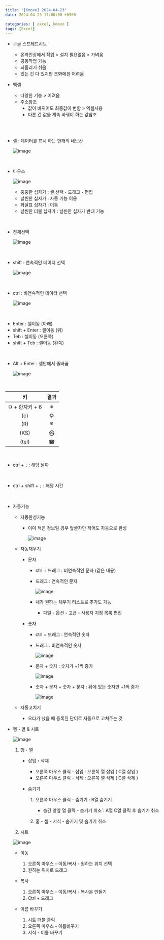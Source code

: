 ```yaml
---
title: "[Kmove] 2024-04-23"
date: 2024-04-23 17:00:00 +0900

categories: [ excel, kmove ]
tags: [Excel]
---
```



- 구글 스프레드시트
    - 온라인상에서 작업 > 설치 필요없음 > 가벼움
    - 공동작업 가능
    - 되돌리기 쉬움
    - 있는 건 다 있지만 초봐에겐 어려움


- 엑셀
    - 다양한 기능 > 어려움
    - 주소참조
       - 값이 바뀌어도 최종값이 변함 > 엑셀사용
       - 다른 건 값을 계속 바꿔야 하는 값참조

<br/><br/>

- 셀 : 데이터를 표시 하는 한개의 네모칸

    ![image](/assets/img/excel/0423/excel2.png) <br/>

<br/>

- 마우스
 
  ![image](/assets/img/excel/0423/excel9.png) <br/>

  - 뚱뚱한 십자가 : 셀 선택・드래그・편집
  - 날씬한 십자가 : 자동 기능 이용
  - 화살표 십자가 : 이동
  - 날씬한 더블 십자가 : 날씬한 십자가 반대 기능


<br/>

 - 전체선택

    ![image](/assets/img/excel/0423/excel5.png) <br/>


<br/>

 - shift : 연속적인 데이터 선택
  
     ![image](/assets/img/excel/0423/excel3.png) <br/>


<br/>


 - ctrl : 비연속적인 데이터 선택

     ![image](/assets/img/excel/0423/excel4.png) <br/>


<br/>

- Enter : 셀이동 (아래)
- shift + Enter : 셀이동 (위)
- Teb : 셀이동 (오른쪽)
- shift + Teb : 셀이동 (왼쪽)

<br/>

 - Alt + Enter : 셀안에서 줄바꿈

    ![image](/assets/img/excel/0423/excel6.png) <br/>


<br/>

| 키 | 결과 |
| :---: | :---: |
|ㅁ + 한자키 + 6 | ※ |
| (c) | © |
| (R) | ® |
| (KS) | ㉿ |
| (tel) | ☎ |

<br/>

 - ctrl + `;` : 해당 날짜

<br/>

 - ctrl + shift + `;` : 해당 시간

<br/>

 - 자동기능
   - 자동완성기능
     - 이미 적은 정보일 경우 앞글자만 적어도 자동으로 완성
    
        ![image](/assets/img/excel/0423/excel7.png) <br/>

   - 자동채우기
      - 문자
        - ctrl + 드래그 : 비연속적인 문자 (같은 내용)
        - 드래그 : 연속적인 문자
            
          ![image](/assets/img/excel/0423/excel8.png) <br/>

        - 내가 원하는 채우기 리스트로 추가도 가능
          - 파일 - 옵션 - 고급 - 사용자 지정 목록 편집

      - 숫자
        - ctrl + 드래그 : 연속적인 숫자
        - 드래그 : 비연속적인 숫자
  
          ![image](/assets/img/excel/0423/excel10.png) <br/>
      
        - 문자 + 숫자 : 숫자가 +1씩 증가

          ![image](/assets/img/excel/0423/excel10-1.png) <br/>

        - 숫자 + 문자 + 숫자 + 문자 : 뒤에 있는 숫자만 +1씩 증가

          ![image](/assets/img/excel/0423/excel10-2.png) <br/>

   - 자동고치기
     - 오타가 났을 때 등록된 단어로 자동으로 고쳐주는 것


 - 행・열 & 시트

   ![image](/assets/img/excel/0423/excel11.png) <br/>

    1. 행・열
       - 삽입・삭제
          - 오른쪽 마우스 클릭 - 삽입 : 오른쪽 열 삽입 ( C열 삽입 )
          - 오른쪽 마우스 클릭 - 삭제 : 오른쪽 열 삭제 ( C열 삭제 )
       
       - 숨기기
          1. 오른쪽 마우스 클릭 - 숨기기 : B열 숨기기
             - 숨긴 양옆 열 클릭 - 숨기기 취소`: A열 C열 클릭 후 숨기기 취소

          2. 홈 - 셀 - 서식 - 숨기기 및 숨기기 취소
    
    2. 시트

      ![image](/assets/img/excel/0423/excel11-1.png) <br/>

      - 이동
          1. 오른쪽 마우스 - 이동/복사 - 원하는 위치 선택
          2. 원하는 위치로 드래그
      
      - 복사
         1. 오른쪽 마우스 - 이동/복사 - 복사본 만들기
         2. Ctrl + 드래그
  
      - 이름 바꾸기
         1. 시트 더블 클릭
         2. 오른쪽 마우스 - 이름바꾸기
         3. 서식 - 이름 바꾸기